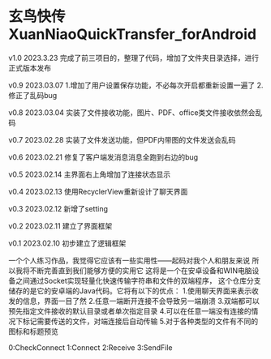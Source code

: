 # 玄鸟快传XuanNiaoQuickTransfer_forAndroid

v1.0 2023.3.23
完成了前三项目的，整理了代码，增加了文件夹目录选择，进行正式版本发布

v0.9 2023.03.07
1.增加了用户设置保存功能，不必每次开启都重新设置一遍了
2.修正了乱码bug

v0.8 2023.03.04
实装了文件接收功能，图片、PDF、office类文件接收依然会乱码

v0.7 2023.02.28
实装了文件发送功能，但PDF内带图的文件发送会乱码

v0.6 2023.02.21
修复了客户端发消息消息全跑到右边的bug

v0.5 2023.02.14
主界面右上角增加了连接状态显示

v0.4 2023.02.13
使用RecyclerView重新设计了聊天界面

v0.3 2023.02.12
新增了setting

v0.2 2023.02.11
建立了界面框架

v0.1 2023.02.10
初步建立了逻辑框架

一个个人练习作品，我觉得它应该有一些实用性——起码对我个人和朋友来说
所以我将不断完善直到我们能够方便的实用它 
这将是一个在安卓设备和WIN电脑设备之间通过Socket实现轻量化快速传输字符串和文件的双端程序，
这个仓库分支储存的是它的安卓端的Java代码。它将有以下的优点： 
1.使用聊天界面来表示收发的信息，界面一目了然 
2.任意一端断开连接不会导致另一端崩溃 
3.双端都可以预先指定文件接收的默认目录或者单次指定目录
4.可以在任意一端没有连接的情况下标记需要传送的文件，对端连接后自动传输
5.对于各种类型的文件有不同的图标和标题预览

0:CheckConnect
1:Connect
2:Receive
3:SendFile